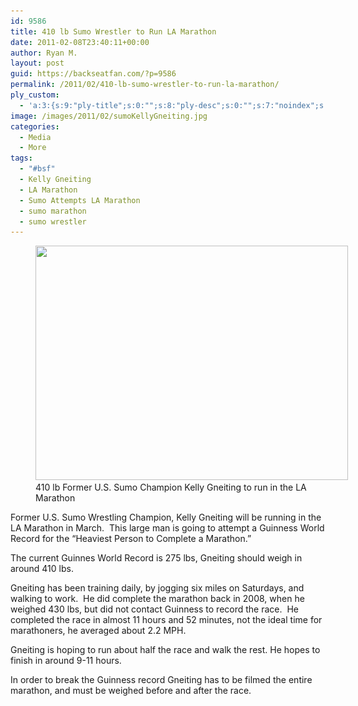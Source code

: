 ```yaml
---
id: 9586
title: 410 lb Sumo Wrestler to Run LA Marathon
date: 2011-02-08T23:40:11+00:00
author: Ryan M.
layout: post
guid: https://backseatfan.com/?p=9586
permalink: /2011/02/410-lb-sumo-wrestler-to-run-la-marathon/
ply_custom:
  - 'a:3:{s:9:"ply-title";s:0:"";s:8:"ply-desc";s:0:"";s:7:"noindex";s:0:"";}'
image: /images/2011/02/sumoKellyGneiting.jpg
categories:
  - Media
  - More
tags:
  - "#bsf"
  - Kelly Gneiting
  - LA Marathon
  - Sumo Attempts LA Marathon
  - sumo marathon
  - sumo wrestler
---
```


<div class="entry">
  <figure id="attachment_9588" style="width: 500px" class="wp-caption aligncenter"><img class="size-full wp-image-9588" title="marathonsumoKellyGneiting" src="/images/2011/02/marathonsumoKellyGneiting.jpg" alt="" width="500" height="375" srcset="/images/2011/02/marathonsumoKellyGneiting.jpg 500w, /images/2011/02/marathonsumoKellyGneiting-300x225.jpg 300w" sizes="(max-width: 500px) 100vw, 500px" /><figcaption class="wp-caption-text">410 lb Former U.S. Sumo Champion Kelly Gneiting to run in the LA Marathon</figcaption></figure>

  <p>
    Former U.S. Sumo Wrestling Champion, Kelly Gneiting will be running in the LA Marathon in March.  This large man is going to attempt a Guinness World Record for the &#8220;Heaviest Person to Complete a Marathon.&#8221;
  </p>

  <p>
    The current Guinnes World Record is 275 lbs, Gneiting should weigh in around 410 lbs.
  </p>

  <p>
    Gneiting has been training daily, by jogging six miles on Saturdays, and walking to work.  He did complete the marathon back in 2008, when he weighed 430 lbs, but did not contact Guinness to record the race.  He completed the race in almost 11 hours and 52 minutes, not the ideal time for marathoners, he averaged about 2.2 MPH.
  </p>

  <p>
    Gneiting is hoping to run about half the race and walk the rest. He hopes to finish in around 9-11 hours.
  </p>

  <p>
    In order to break the Guinness record Gneiting has to be filmed the entire marathon, and must be weighed before and after the race.
  </p>

  <p>
  </p>
</div>

